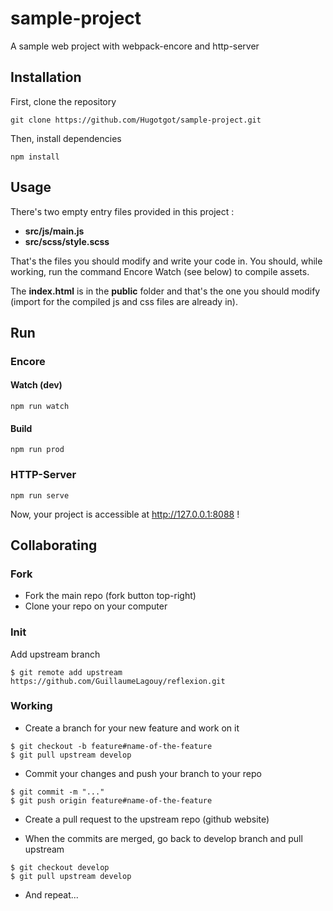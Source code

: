 # sample-project

A sample web project with webpack-encore and http-server

## Installation

First, clone the repository
```
git clone https://github.com/Hugotgot/sample-project.git
```

Then, install dependencies
```
npm install
```

## Usage
There's two empty entry files provided in this project :
- **src/js/main.js**
- **src/scss/style.scss**

That's the files you should modify and write your code in.
You should, while working, run the command Encore Watch (see below) to compile assets.

The **index.html** is in the **public** folder and that's the one you should modify (import for the compiled js and css files are already in).

## Run
### Encore
#### Watch (dev)
```
npm run watch
```

#### Build 
```
npm run prod
```

### HTTP-Server
```
npm run serve
```

Now, your project is accessible at http://127.0.0.1:8088 !




## Collaborating
### Fork

- Fork the main repo (fork button top-right)
- Clone your repo on your computer

### Init

Add upstream branch

```
$ git remote add upstream https://github.com/GuillaumeLagouy/reflexion.git
```

### Working

- Create a branch for your new feature and work on it
```
$ git checkout -b feature#name-of-the-feature
$ git pull upstream develop
```

- Commit your changes and push your branch to your repo
```
$ git commit -m "..."
$ git push origin feature#name-of-the-feature
```

- Create a pull request to the upstream repo (github website)

- When the commits are merged, go back to develop branch and pull upstream

```
$ git checkout develop
$ git pull upstream develop
```

- And repeat...
